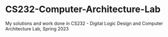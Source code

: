 # CS232-Computer-Architecture-Lab
My solutions and work done in CS232 - Digital Logic Design and Computer Architecture Lab, Spring 2023
